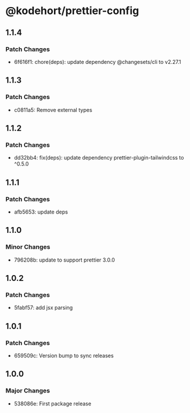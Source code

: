 # @kodehort/prettier-config

## 1.1.4

### Patch Changes

- 6f616f1: chore(deps): update dependency @changesets/cli to v2.27.1

## 1.1.3

### Patch Changes

- c0811a5: Remove external types

## 1.1.2

### Patch Changes

- dd32bb4: fix(deps): update dependency prettier-plugin-tailwindcss to ^0.5.0

## 1.1.1

### Patch Changes

- afb5653: update deps

## 1.1.0

### Minor Changes

- 796208b: update to support prettier 3.0.0

## 1.0.2

### Patch Changes

- 5fabf57: add jsx parsing

## 1.0.1

### Patch Changes

- 659509c: Version bump to sync releases

## 1.0.0

### Major Changes

- 538086e: First package release

